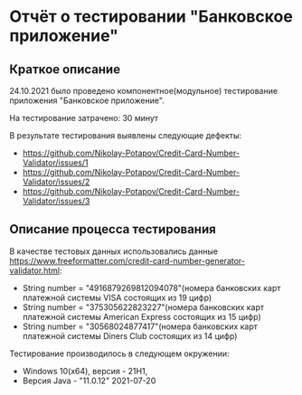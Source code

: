 # Отчёт о тестировании "Банковское приложение"

## Краткое описание

24.10.2021 было проведено компонентное(модульное) тестирование приложения "Банковское приложение".

На тестирование затрачено: 30 минут

В результате тестирования выявлены следующие дефекты:
* https://github.com/Nikolay-Potapov/Credit-Card-Number-Validator/issues/1
* https://github.com/Nikolay-Potapov/Credit-Card-Number-Validator/issues/2
* https://github.com/Nikolay-Potapov/Credit-Card-Number-Validator/issues/3

## Описание процесса тестирования

В качестве тестовых данных использовались данные https://www.freeformatter.com/credit-card-number-generator-validator.html:
* String number = "4916879269812094078"(номера банковских карт платежной системы VISA состоящих из 19 цифр)
* String number = "375305622823227"(номера банковских карт платежной системы American Express состоящих из 15 цифр)
* String number = "30568024877417"(номера банковских карт платежной системы Diners Club состоящих из 14 цифр)

Тестирование производилось в следующем окружении:
* Windows 10(x64), версия - 21H1,
* Версия Java - "11.0.12" 2021-07-20
